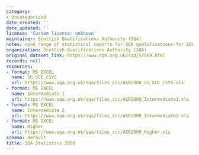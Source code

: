 ```yaml
---
category:
- Uncategorised
date_created: ''
date_updated: ''
license: 'Custom licence: unknown'
maintainer: Scottish Qualifications Authority (SQA)
notes: <p>A range of statistical reports for SQA qualifications for 2000.</p>
organization: Scottish Qualifications Authority (SQA)
original_dataset_link: https://www.sqa.org.uk/sqa/57569.html
records: null
resources:
- format: MS EXCEL
  name: SG_SCE_CSYS
  url: https://www.sqa.org.uk/sqa/files_ccc/ASR2000_SG_SCE_CSYS.xls
- format: MS EXCEL
  name: Intermediate 1
  url: https://www.sqa.org.uk/sqa/files_ccc/ASR2000_Intermediate1.xls
- format: MS EXCEL
  name: Intermediate 2
  url: https://www.sqa.org.uk/sqa/files_ccc/ASR2000_Intermediate2.xls
- format: MS EXCEL
  name: Higher
  url: https://www.sqa.org.uk/sqa/files_ccc/ASR2000_Higher.xls
schema: default
title: SQA Statistics 2000
---
```

